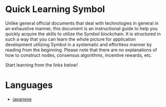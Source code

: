 # Quick Learning Symbol

Unlike general official documents that deal with technologies in general in an exhaustive manner, this document is an instructional guide to help you quickly acquire the skills to utilize the Symbol blockchain. It is structured in such a way that you can learn the whole picture for application development utilizing Symbol in a systematic and effortless manner by reading from the beginning.
Please note that there are no explanations of how to construct nodes, consensus algorithms, incentive rewards, etc.

Start learning from the links below!

# Languages

- [japanese](https://ymuichiro.github.io/quick_learning_symbol_test/ja/)

